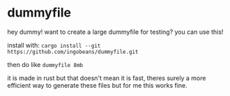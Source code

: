 # dummyfile

hey dummy! want to create a large dummyfile for testing? you can use this!

install with: `cargo install --git https://github.com/ingobeans/dummyfile.git`

then do like `dummyfile 8mb`

it is made in rust but that doesn't mean it is fast, theres surely a more efficient way to generate these files but for me this works fine.
